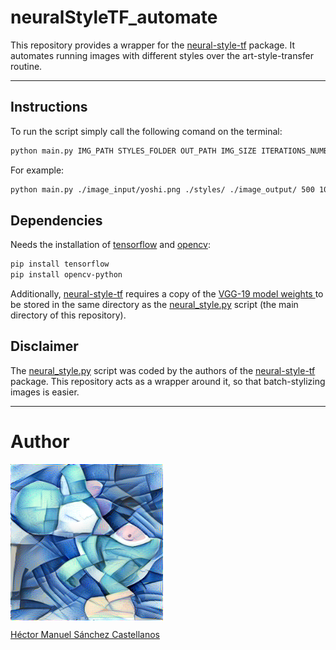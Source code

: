 # neuralStyleTF_automate

This repository provides a wrapper for the [neural-style-tf](https://github.com/cysmith/neural-style-tf) package. It automates running images with different styles over the art-style-transfer routine.

<hr>

##  Instructions

To run the script simply call the following comand on the terminal:

```bash
python main.py IMG_PATH STYLES_FOLDER OUT_PATH IMG_SIZE ITERATIONS_NUMBER
```

For example:

```bash
python main.py ./image_input/yoshi.png ./styles/ ./image_output/ 500 1000
```


##  Dependencies

Needs the installation of [tensorflow](https://www.tensorflow.org/install/pip) and [opencv](https://pypi.org/project/opencv-python/):

```bash
pip install tensorflow
pip install opencv-python
```

Additionally, [neural-style-tf](https://github.com/cysmith/neural-style-tf) requires a copy of the [VGG-19 model weights ](http://www.vlfeat.org/matconvnet/models/imagenet-vgg-verydeep-19.mat) to be stored in the same directory as the [neural_style.py](https://github.com/Chipdelmal/neuralStyleTF_automate/blob/master/neural_style.py) script (the main directory of this repository).

##  Disclaimer

The [neural_style.py](https://github.com/Chipdelmal/neuralStyleTF_automate/blob/master/neural_style.py) script was coded by the authors of the [neural-style-tf](https://github.com/cysmith/neural-style-tf) package. This repository acts as a wrapper around it, so that batch-stylizing images is easier.

<hr>

# Author

<img src="./media/yoshi.png" height="250px" align="middle"><br>

[Héctor Manuel Sánchez Castellanos](https://chipdelmal.github.io/)
